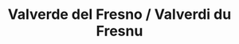 ---
title: Valverde del Fresno / Valverdi du Fresnu
url: /valverde-del-fresno-valverdi-du-fresnu/
latitude: 40.222
longitude: -6.875
---